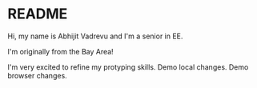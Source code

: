 # README

Hi, my name is Abhijit Vadrevu and I'm a senior in EE.

I'm originally from the Bay Area!

I'm very excited to refine my protyping skills. Demo local changes. Demo browser changes.

